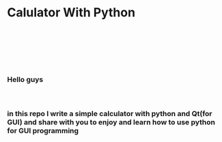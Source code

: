
<h1> Calulator With Python <h1><br><br>

<H3>Hello guys<h3><br>

<p> in this repo I write a simple calculator with python and Qt(for GUI) and share with you to enjoy and learn how to use python for GUI programming <p><br>
